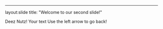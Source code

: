 ---
layout:slide
title: "Welcome to our second slide!"

Deez Nutz!
Your text
Use the left arrow to go back!
